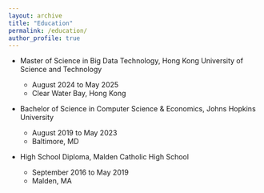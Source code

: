 ```yaml
---
layout: archive
title: "Education"
permalink: /education/
author_profile: true
---
```

* Master of Science in Big Data Technology, Hong Kong University of Science and Technology
  * August 2024 to May 2025
  * Clear Water Bay, Hong Kong

* Bachelor of Science in Computer Science & Economics, Johns Hopkins University
  * August 2019 to May 2023
  * Baltimore, MD

* High School Diploma, Malden Catholic High School
  * September 2016 to May 2019
  * Malden, MA
